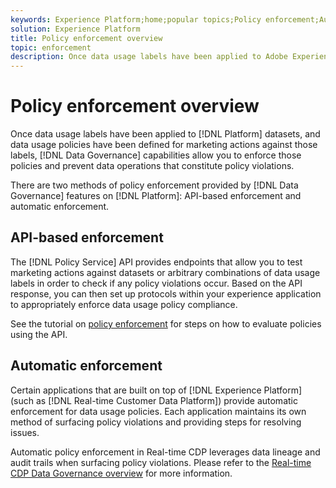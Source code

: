 ```yaml
---
keywords: Experience Platform;home;popular topics;Policy enforcement;Automatic enforcement;API-based enforcement;data governance
solution: Experience Platform
title: Policy enforcement overview
topic: enforcement
description: Once data usage labels have been applied to Adobe Experience Platform datasets, and data usage policies have been defined for marketing actions against those labels, Data Governance capabilities allow you to enforce those policies and prevent data operations that constitute policy violations. There are two methods of policy enforcement provided by Data Governance features on Platform, API-based enforcement and automatic enforcement.
---
```


# Policy enforcement overview

Once data usage labels have been applied to [!DNL Platform] datasets, and data usage policies have been defined for marketing actions against those labels, [!DNL Data Governance] capabilities allow you to enforce those policies and prevent data operations that constitute policy violations.

There are two methods of policy enforcement provided by [!DNL Data Governance] features on [!DNL Platform]: API-based enforcement and automatic enforcement.

## API-based enforcement

The [!DNL Policy Service] API provides endpoints that allow you to test marketing actions against datasets or arbitrary combinations of data usage labels in order to check if any policy violations occur. Based on the API response, you can then set up protocols within your experience application to appropriately enforce data usage policy compliance.

See the tutorial on [policy enforcement](api-enforcement.md) for steps on how to evaluate policies using the API.

## Automatic enforcement

Certain applications that are built on top of [!DNL Experience Platform] (such as [!DNL Real-time Customer Data Platform]) provide automatic enforcement for data usage policies. Each application maintains its own method of surfacing policy violations and providing steps for resolving issues.

Automatic policy enforcement in Real-time CDP leverages data lineage and audit trails when surfacing policy violations. Please refer to the [Real-time CDP Data Governance overview](../../rtcdp/privacy/data-governance-overview.md#enforce-data-usage-compliance) for more information.